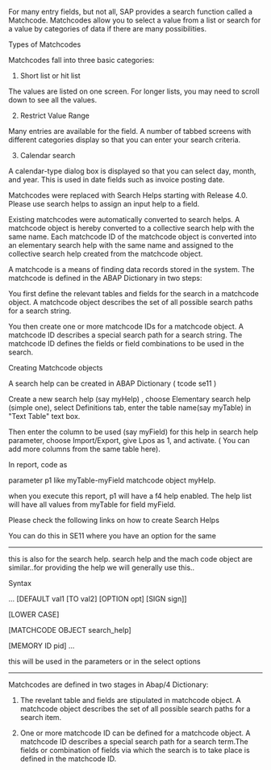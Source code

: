 For many entry fields, but not all, SAP provides a search function called a Matchcode. Matchcodes allow you to select a value from a list or search for a value by categories of data if there are many possibilities.

Types of Matchcodes

Matchcodes fall into three basic categories:

1) Short list or hit list

The values are listed on one screen. For longer lists, you may need to scroll down to see all the values.

2) Restrict Value Range

Many entries are available for the field. A number of tabbed screens with different categories display so that you can enter your search criteria.

3) Calendar search

A calendar-type dialog box is displayed so that you can select day, month, and year. This is used in date fields such as invoice posting date.

Matchcodes were replaced with Search Helps starting with Release 4.0. Please use search helps to assign an input help to a field.

Existing matchcodes were automatically converted to search helps. A matchcode object is hereby converted to a collective search help with the same name. Each matchcode ID of the matchcode object is converted into an elementary search help with the same name and assigned to the collective search help created from the matchcode object.

A matchcode is a means of finding data records stored in the system. The matchcode is defined in the ABAP Dictionary in two steps:

You first define the relevant tables and fields for the search in a matchcode object. A matchcode object describes the set of all possible search paths for a search string.

You then create one or more matchcode IDs for a matchcode object. A matchcode ID describes a special search path for a search string. The matchcode ID defines the fields or field combinations to be used in the search.

Creating Matchcode objects

A search help can be created in ABAP Dictionary ( tcode se11 )

Create a new search help (say myHelp) , choose Elementary search help (simple one), select Definitions tab, enter the table name(say myTable) in "Text Table" text box.

Then enter the column to be used (say myField) for this help in search help parameter, choose Import/Export, give Lpos as 1, and activate. ( You can add more columns from the same table here).

In report, code as

parameter p1 like myTable-myField matchcode object myHelp.

when you execute this report, p1 will have a f4 help enabled. The help list will have all values from myTable for field myField.

Please check the following links on how to create Search Helps

You can do this in SE11 where you have an option for the same

-----------------------------------------------------------------------------------------

this is also for the search help. search help and the mach code object are similar..for providing the help we will generally use this..

Syntax

... 
[DEFAULT val1 [TO val2] [OPTION opt] [SIGN sign]]

[LOWER CASE]

[MATCHCODE OBJECT search_help]

[MEMORY ID pid] 
...

this will be used in the parameters or in the select options

-----------------------------------------------------------------------------------------

Matchcodes are defined in two stages in Abap/4 Dictionary:

1) The revelant table and fields are stipulated in matchcode object. A matchcode object describes the set of all possible search paths for a search item.

2) One or more matchcode ID can be defined for a matchcode object. A matchcode ID describes a special search path for a search term.The fields or combination of fields via which the search is to take place is defined in the matchcode ID.